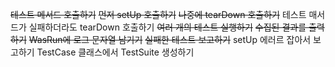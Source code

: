 ~~테스트 메서드 호출하기~~
~~먼저 setUp 호출하기~~
~~나중에 tearDown 호출하기~~
테스트 매서드가 실패하더라도 tearDown 호출하기
~~여러 개의 테스트 실행하기~~
~~수집된 결과를 출력하기~~
~~WasRun에 로그 문자열 남기기~~
~~실패한 테스트 보고하기~~
setUp 에러르 잡아서 보고하기
TestCase 클래스에서 TestSuite 생성하기